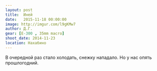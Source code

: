 ```yaml
---
layout: post
title:  Иней
date:   2015-11-18 00:00:00
image: http://imgur.com/l9gKMw7
author: Д.Г.
gear: [E-300 , 35mm macro]
shoot_date: 2014-11-23
location: Нахабино
---
```


В очередной раз стало холодать, снежку нападало. Но у нас опять прошлогодний.
